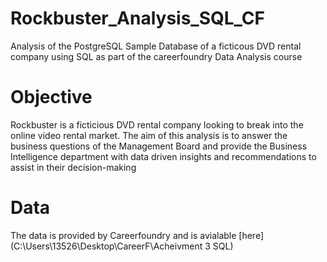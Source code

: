 # Rockbuster_Analysis_SQL_CF
Analysis of the PostgreSQL Sample Database of a ficticous DVD rental company using SQL as part of the careerfoundry Data Analysis course

# Objective
Rockbuster is a ficticious DVD rental company looking to break into the online video rental market. The aim of this analysis is to answer the business questions of the Management Board and provide the Business Intelligence department with data driven insights and recommendations to assist in their decision-making

# Data
The data is provided by Careerfoundry and is avialable [here](C:\Users\13526\Desktop\CareerF\Acheivment 3 SQL)

